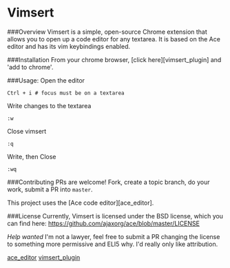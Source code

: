 Vimsert
=======

###Overview
Vimsert is a simple, open-source Chrome extension that allows you to open up a
code editor for any textarea. It is based on the Ace editor and has its vim
keybindings enabled.

###Installation
From your chrome browser, [click here][vimsert_plugin] and 'add to chrome'.

###Usage:
Open the editor
    
    Ctrl + i # focus must be on a textarea

Write changes to the textarea

    :w

Close vimsert

    :q

Write, then Close

    :wq

###Contributing
PRs are welcome! Fork, create a topic branch, do your work, submit a PR into
`master`.

This project uses the [Ace code editor][ace_editor].

###License
Currently, Vimsert is licensed under the BSD license, which you can find here:
https://github.com/ajaxorg/ace/blob/master/LICENSE

*Help wanted* I'm not a lawyer, feel free to submit a PR changing the license
to something more permissive and ELI5 why. I'd really only like attribution.

[ace_editor](http://ace.c9.io/)
[vimsert_plugin](https://chrome.google.com/webstore/detail/vimsert/eljjplndnkopkklknfggleclpmiiddac)
